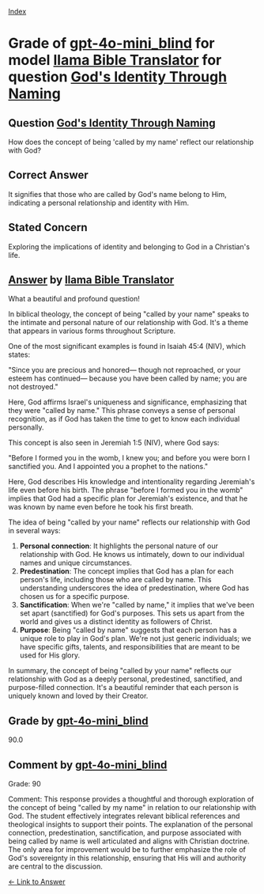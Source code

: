 
[Index](../../../../index.md)
# Grade of [gpt-4o-mini_blind](../../../grading_models/gpt-4o-mini_blind.md) for model [llama Bible Translator](../../../answering_models/llama_Bible_Translator.md) for question [God's Identity Through Naming](../../../questions/God_s_Identity_Through_Naming.md)

## Question [God's Identity Through Naming](../../../questions/God_s_Identity_Through_Naming.md)
How does the concept of being 'called by my name' reflect our relationship with God?

## Correct Answer
It signifies that those who are called by God's name belong to Him, indicating a personal relationship and identity with Him.

## Stated Concern
Exploring the implications of identity and belonging to God in a Christian's life.

## [Answer](../God_s_Identity_Through_Naming.md) by [llama Bible Translator](../../../answering_models/llama_Bible_Translator.md)
What a beautiful and profound question!

In biblical theology, the concept of being "called by your name" speaks to the intimate and personal nature of our relationship with God. It's a theme that appears in various forms throughout Scripture.

One of the most significant examples is found in Isaiah 45:4 (NIV), which states:

"Since you are precious and honored—
though not reproached, or your esteem has continued—
because you have been called by name;
you are not destroyed."

Here, God affirms Israel's uniqueness and significance, emphasizing that they were "called by name." This phrase conveys a sense of personal recognition, as if God has taken the time to get to know each individual personally.

This concept is also seen in Jeremiah 1:5 (NIV), where God says:

"Before I formed you in the womb,
I knew you;
and before you were born
I sanctified you.
And I appointed you a prophet
to the nations."

Here, God describes His knowledge and intentionality regarding Jeremiah's life even before his birth. The phrase "before I formed you in the womb" implies that God had a specific plan for Jeremiah's existence, and that he was known by name even before he took his first breath.

The idea of being "called by your name" reflects our relationship with God in several ways:

1. **Personal connection**: It highlights the personal nature of our relationship with God. He knows us intimately, down to our individual names and unique circumstances.
2. **Predestination**: The concept implies that God has a plan for each person's life, including those who are called by name. This understanding underscores the idea of predestination, where God has chosen us for a specific purpose.
3. **Sanctification**: When we're "called by name," it implies that we've been set apart (sanctified) for God's purposes. This sets us apart from the world and gives us a distinct identity as followers of Christ.
4. **Purpose**: Being "called by name" suggests that each person has a unique role to play in God's plan. We're not just generic individuals; we have specific gifts, talents, and responsibilities that are meant to be used for His glory.

In summary, the concept of being "called by your name" reflects our relationship with God as a deeply personal, predestined, sanctified, and purpose-filled connection. It's a beautiful reminder that each person is uniquely known and loved by their Creator.

## Grade by [gpt-4o-mini_blind](../../../grading_models/gpt-4o-mini_blind.md)
90.0

## Comment by [gpt-4o-mini_blind](../../../grading_models/gpt-4o-mini_blind.md)
Grade: 90

Comment: This response provides a thoughtful and thorough exploration of the concept of being "called by my name" in relation to our relationship with God. The student effectively integrates relevant biblical references and theological insights to support their points. The explanation of the personal connection, predestination, sanctification, and purpose associated with being called by name is well articulated and aligns with Christian doctrine. The only area for improvement would be to further emphasize the role of God's sovereignty in this relationship, ensuring that His will and authority are central to the discussion.

[&lt;- Link to Answer](../God_s_Identity_Through_Naming.md)
